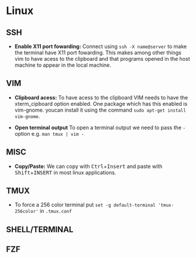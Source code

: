 # Linux

## SSH

- **Enable X11 port fowarding:** Connect using `ssh -X name@server` to make the terminal have X11 port fowarding. This makes among other things vim to have acess to the clipboard and that programs opened in the host machine to appear in the local machine.

## VIM

- **Clipboard acess:** To have acess to the clipboard VIM needs to have the xterm\_cipboard option enabled. One package which has this enabled is vim-gnome. youcan install it using the command `sudo apt-get install vim-gnome`.

- **Open terminal output** To open a terminal output we need to pass the `-` option e.g. `man tmux | vim -`

## MISC

- **Copy/Paste:** We can copy with <kbd>Ctrl</kbd>+<kbd>Insert</kbd> and paste with <kbd>Shift</kbd>+<kbd>INSERT</kbd> in most linux applications.

## TMUX
- To force a 256 color terminal put `set -g default-terminal 'tmux-256color'` in `.tmux.conf`


## SHELL/TERMINAL

## FZF
